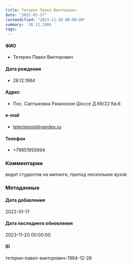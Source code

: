 ```yaml
---
title: Тетерин Павел Викторович
date: "2022-01-17"
lastmodified: "2023-11-20 00:00:00"
summary: '28.12.1984 '
tags: 
---
```

<!--# pp1-->
<!--## Фигурант-->
<!--### Личные данные-->
#### ФИО
- Тетерин Павел Викторович
#### Дата рождения
- 28.12.1984
#### Адрес
- Пос. Салтыковка Разинское Шоссе Д.69/22 Кв.6
#### e-mail
- teterinpost@yandex.ru
#### Телефон
- +79851955694
### Комментарии
веднт студентов на митинги, препод нескольких вузов
### Метаданные
#### Дата добавления
2022-01-17
#### Дата последнего обновления
2023-11-20 00:00:00
#### ID
тетерин-павел-викторович-1984-12-28
<!--## END;-->
